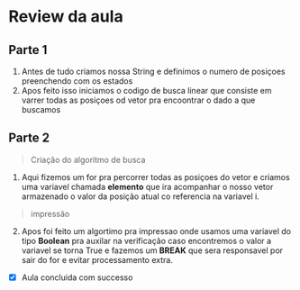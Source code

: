 # Review da aula

## Parte 1

1. Antes de tudo criamos nossa String e definimos o numero de posiçoes preenchendo com os estados
2. Apos feito isso iniciamos o codigo de busca linear que consiste em varrer todas as posiçoes od vetor pra encoontrar o dado a que buscamos

## Parte 2

> Criação do algoritmo de busca

1. Aqui fizemos um for pra percorrer todas as posiçoes do vetor e criamos uma variavel chamada **elemento** que ira acompanhar
o nosso vetor armazenado o valor da posição atual co referencia na variavel i.

>impressão

2. Apos foi feito um algortimo pra impressao onde usamos uma variavel do tipo **Boolean** pra auxilar na verificação caso encontremos o valor
a variavel se torna True e fazemos um **BREAK** que sera responsavel por sair do for e evitar processamento extra.

- [x] Aula concluida com successo
